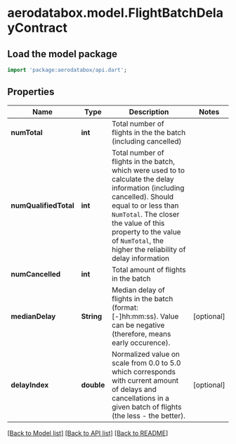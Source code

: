 # aerodatabox.model.FlightBatchDelayContract

## Load the model package
```dart
import 'package:aerodatabox/api.dart';
```

## Properties
Name | Type | Description | Notes
------------ | ------------- | ------------- | -------------
**numTotal** | **int** | Total number of flights in the the batch (including cancelled) | 
**numQualifiedTotal** | **int** | Total number of flights in the batch, which were used to to calculate the  delay information (including cancelled). Should equal to or less than `NumTotal`.    The closer the value of this property to the value of `NumTotal`, the higher the  reliability of delay information | 
**numCancelled** | **int** | Total amount of flights in the batch | 
**medianDelay** | **String** | Median delay of flights in the batch (format: [-]hh:mm:ss).  Value can be negative (therefore, means early occurence). | [optional] 
**delayIndex** | **double** | Normalized value on scale from 0.0 to 5.0 which corresponds with current amount of delays and cancellations in a given batch of flights (the less - the better). | [optional] 

[[Back to Model list]](../README.md#documentation-for-models) [[Back to API list]](../README.md#documentation-for-api-endpoints) [[Back to README]](../README.md)


